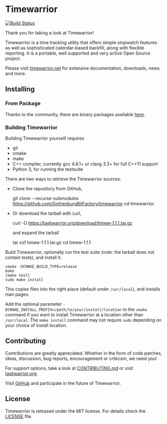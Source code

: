 # Timewarrior

[![Build Status](https://travis-ci.org/GothenburgBitFactory/timewarrior.svg?branch=dev)](https://travis-ci.org/GothenburgBitFactory/timewarrior)

Thank you for taking a look at Timewarrior!

Timewarrior is a time tracking utility that offers simple stopwatch features as well as sophisticated calendar-based backfill, along with flexible reporting.
It is a portable, well supported and very active Open Source project.

Please visit [timewarrior.net](https://timewarrior.net/docs/) for extensive documentation, downloads, news and more.

## Installing

### From Package

Thanks to the community, there are binary packages available [here](https://timewarrior.net/docs/download.html#distributions).

### Building Timewarrior

Building Timewarrior yourself requires

* git
* cmake
* make
* C++ compiler, currently gcc 4.8.1+ or clang 3.3+ for full C++11 support
* Python 3, for running the testsuite

There are two ways to retrieve the Timewarrior sources:

* Clone the repository from GitHub,

    git clone --recurse-submodules https://github.com/GothenburgBitFactory/timewarrior
    cd timewarrior

* Or download the tarball with curl,

    curl -O https://taskwarrior.org/download/timew-1.1.1.tar.gz

  and expand the tarball

    tar xzf timew-1.1.1.tar.gz
    cd timew-1.1.1

Build Timewarrior, optionally run the test suite (note: the tarball does not contain tests), and install it.

    cmake -DCMAKE_BUILD_TYPE=release
    make
    [make test]
    sudo make install

This copies files into the right place (default under `/usr/local`), and installs man pages.

Add the optional parameter `-DCMAKE_INSTALL_PREFIX=/path/to/your/install/location` to the `cmake` command if you want to install Timewarrior at a location other than `/usr/local`.
The `make install` command may not require `sudo` depending on your choice of install location.

## Contributing

Contributions are greatly appreciated.
Whether in the form of code patches, ideas, discussion, bug reports, encouragement or criticism, we need you!

For support options, take a look at [CONTRIBUTING.md](CONTRIBUTING.md) or visit [taskwarrior.org](https://taskwarrior.org/support).

Visit [GitHub](https://github.com/GothenburgBitFactory/timewarrior) and participate in the future of Timewarrior.

## License

Timewarrior is released under the MIT license.
For details check the [LICENSE](LICENSE) file.
